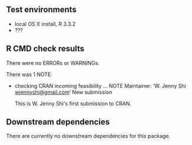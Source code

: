 ## Test environments
* local OS X install, R 3.3.2 
* ???

## R CMD check results
There were no ERRORs or WARNINGs. 

There was 1 NOTE:

* checking CRAN incoming feasibility ... NOTE
  Maintainer: ‘W. Jenny Shi <wjennyshi@gmail.com>’
  New submission
  
  This is W. Jenny Shi's first submission to CRAN.

## Downstream dependencies
There are currently no downstream dependencies for this package.


